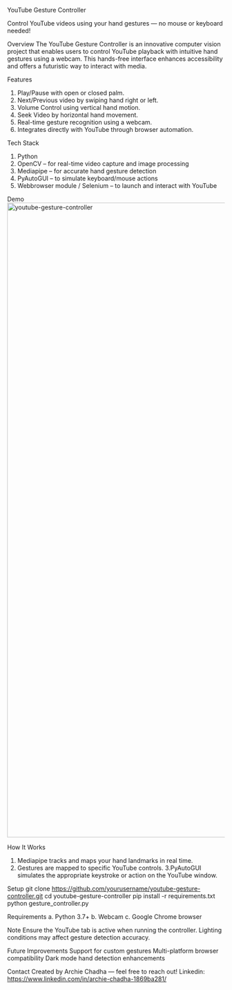 YouTube Gesture Controller 

Control YouTube videos using your hand gestures — no mouse or keyboard needed!

Overview
The YouTube Gesture Controller is an innovative computer vision project that enables users to control YouTube playback with intuitive hand gestures using a webcam. This hands-free interface enhances accessibility and offers a futuristic way to interact with media.

Features
1. Play/Pause with open or closed palm.
2. Next/Previous video by swiping hand right or left.
3. Volume Control using vertical hand motion.
4. Seek Video by horizontal hand movement.
5. Real-time gesture recognition using a webcam.
6. Integrates directly with YouTube through browser automation.

Tech Stack
1. Python
2. OpenCV – for real-time video capture and image processing
3. Mediapipe – for accurate hand gesture detection
4. PyAutoGUI – to simulate keyboard/mouse actions
5. Webbrowser module / Selenium – to launch and interact with YouTube
 
Demo
<img width="1470" alt="youtube-gesture-controller" src="https://github.com/user-attachments/assets/fcf0b59d-920a-4f2b-acb7-5e112a033609" />

How It Works

1. Mediapipe tracks and maps your hand landmarks in real time.
2. Gestures are mapped to specific YouTube controls.
3.PyAutoGUI simulates the appropriate keystroke or action on the YouTube window.

Setup
git clone https://github.com/yourusername/youtube-gesture-controller.git
cd youtube-gesture-controller
pip install -r requirements.txt
python gesture_controller.py

Requirements
a. Python 3.7+
b. Webcam
c. Google Chrome browser

Note
Ensure the YouTube tab is active when running the controller.
Lighting conditions may affect gesture detection accuracy.

Future Improvements
Support for custom gestures
Multi-platform browser compatibility
Dark mode hand detection enhancements

Contact
Created by Archie Chadha — feel free to reach out! 
Linkedin: https://www.linkedin.com/in/archie-chadha-1869ba281/ 
